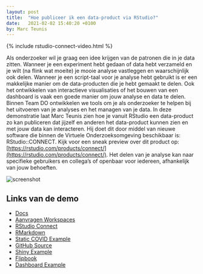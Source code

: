 ```yaml
---
layout: post
title:  "Hoe publiceer ik een data-product via RStudio?"
date:   2021-02-02 15:40:20 +0100
by: Marc Teunis
---
```


{% include rstudio-connect-video.html %}

Als onderzoeker wil je graag een idee krijgen van de patronen die in je data zitten. Wanneer je een experiment hebt gedaan of data hebt verzameld en je wilt (na flink wat moeite) je mooie analyse vastleggen en waarschijnlijk ook delen. Wanneer je een script-taal voor je analyse hebt gebruikt is er een makkelijke manier om de data-producten die je hebt gemaakt te delen. Ook het ontwikkelen van interactieve visualisaties of het bouwen van een dashboard is vaak een goede manier om jouw analyse en data te delen. Binnen Team DO ontwikkelen we tools om je als onderzoeker te helpen bij het uitvoeren van je analyses en het managen van je data. In deze demonstratie laat Marc Teunis zien hoe je vanuit RStudio een data-product zo kan publiceren dat jijzelf en anderen het data-product kunnen zien en met jouw data kan interacteren. Hij doet dit door middel van nieuwe software die binnen de Virtuele Onderzoeksomgeving beschikbaar is: RStudio::CONNECT. Kijk voor een sneak preview over dit product op: [https://rstudio.com/products/connect/](https://rstudio.com/products/connect/). Het delen van je analyse kan naar specifieke gebruikers en collega’s of openbaar voor iedereen, afhankelijk van jouw behoeften.

![screenshot](/blog/assets/demo-publiceren-vanuit-RStudioConnect/image-1.png)

## Links van de demo

- [Docs](https://datascience.hu.nl)
- [Aanvragen Workspaces](https://hogeschoolutrecht.topdesk.net/tas/public/ssp/content/serviceflow?unid=ebffb71962a94de68aa4f81ec25402fe)
- [RStudio Connect](https://datascience.hu.nl/rsconnect)
- [RMarkdown](https://bookdown.org/yihui/rmarkdown/)
- [Static COVID Example](https://datascience.hu.nl/rsconnect/covid_rmd/)
- [GitHub Source](https://github.com/uashogeschoolutrecht/covid_demo)
- [Shiny Example](https://datascience.hu.nl/rsconnect/covid-app)
- [Flipbook](https://datascience.hu.nl/rsconnect/connect/#/apps/27/access)
- [Dashboard Example](https://datascience.hu.nl/rsconnect/celegans/)
